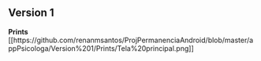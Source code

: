 <h2>Version 1</h2>
<b>Prints</b><br>
[[https://github.com/renanmsantos/ProjPermanenciaAndroid/blob/master/appPsicologa/Version%201/Prints/Tela%20principal.png]]<br>


